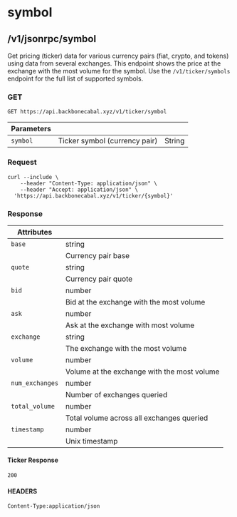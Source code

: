 # symbol

## /v1/jsonrpc/symbol

Get pricing (ticker) data for various currency pairs (fiat, crypto, and tokens) using data from several exchanges. This
endpoint shows the price at the exchange with the most volume for the symbol. Use the `/v1/ticker/symbols` endpoint for
the full list of supported symbols.

### GET

`GET https://api.backbonecabal.xyz/v1/ticker/symbol`

| Parameters |                               |        |
| ---------- | ----------------------------- | ------ |
| `symbol`   | Ticker symbol (currency pair) | String |

### Request

```
curl --include \
    --header "Content-Type: application/json" \
    --header "Accept: application/json" \
  'https://api.backbonecabal.xyz/v1/ticker/{symbol}'
```

### Response

| Attributes      |                                             |
| --------------- | ------------------------------------------- |
| `base`          | string                                      |
|                 | Currency pair base                          |
| `quote`         | string                                      |
|                 | Currency pair quote                         |
| `bid`           | number                                      |
|                 | Bid at the exchange with the most volume    |
| `ask`           | number                                      |
|                 | Ask at the exchange with most volume        |
| `exchange`      | string                                      |
|                 | The exchange with the most volume           |
| `volume`        | number                                      |
|                 | Volume at the exchange with the most volume |
| `num_exchanges` | number                                      |
|                 | Number of exchanges queried                 |
| `total_volume`  | number                                      |
|                 | Total volume across all exchanges queried   |
| `timestamp`     | number                                      |
|                 | Unix timestamp                              |

#### Ticker Response

`200`

#### HEADERS

`Content-Type:application/json`
